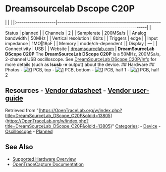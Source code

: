 # Dreamsourcelab Dscope C20P

| | | |:--------------------|---------------------------------------------------------------------------------------------------------------------------| | Status | planned | | Channels | 2 | | Samplerate | 200MSa/s | | Analog bandwidth | 50MHz | | Vertical resolution | 8bits | | Triggers | edge | | Input impedance | 1MΩ‖18pF | | Memory | mode/ch-dependent | | Display | — | | Connectivity | USB | | Website | [dreamsourcelab.com](https://www.dreamsourcelab.com/product/dscope-c20p/) | **DreamSourceLab DScope C20P** The **DreamSourceLab DScope C20P** is a 50MHz, 200MSa/s, 2-channel USB oscilloscope. See [DreamSourceLab DScope C20P/Info](DreamSourceLab_DScope_C20P/Info.html "DreamSourceLab DScope C20P/Info") for more details (such as **lsusb -v** output) about the device. ## Hardware ## Photos \- 
[![\1](../../assets/hardware/general/\2)](./File:Dreamsourcelab_dscope_c20p_front.jpg.html)
PCB, top
\- 
[![\1](../../assets/hardware/general/\2)](./File:Dreamsourcelab_dscope_c20p_back.jpg.html)
PCB, bottom
\- 
[![\1](../../assets/hardware/general/\2)](./File:Dreamsourcelab_dscope_c20p_half1.jpg.html)
PCB, half 1
\- 
[![\1](../../assets/hardware/general/\2)](./File:Dreamsourcelab_dscope_c20p_half2.jpg.html)
PCB, half 2
## Resources \- [Vendor datasheet](https://www.dreamsourcelab.com/doc/DSCope_C20P_Datasheet.pdf) \- [Vendor user-guide](https://www.dreamsourcelab.com/doc/DSView_User_Guide.pdf)
Retrieved from "[https://OpenTraceLab.org/w/index.php?title=DreamSourceLab_DScope_C20P&oldid=13805](https://OpenTraceLab.org/w/index.php?title=DreamSourceLab_DScope_C20P&oldid=13805)" 
[Categories](specialcategories-specialcategories.md): \- [Device](./Category:Device.html "Category:Device") \- [Oscilloscope](./Category:Oscilloscope.html "Category:Oscilloscope") \- [Planned](./Category:Planned.html "Category:Planned")

## See Also
- [Supported Hardware Overview](../supported-hardware.md)
- [OpenTraceCapture Documentation](../../opentracecapture/overview.md)
